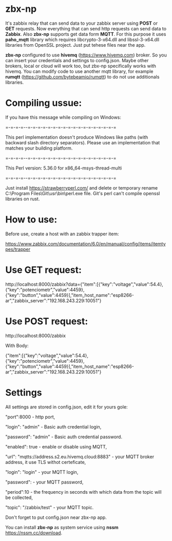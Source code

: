 # zbx-np
It's zabbix relay that can send data to your zabbix server using **POST** or **GET** requests. Now everything that can send http requests can send data to **Zabbix**. Also **zbx-np** supports get data form **MQTT**. For this purpose it uses **paho_mqtt** library which requires libcrypto-3-x64.dll and libssl-3-x64.dll libraries from OpenSSL project. Just put tehese files near the app.

**zbx-np** configured to use **hivemq** (https://www.hivemq.com) broker. So you can insert your credentials and settings to config.json. Maybe other brokers, local or cloud will work too, but zbx-np specifically works with hivemq. You can modify code to use another mqtt library, for example **rumqtt** (https://github.com/bytebeamio/rumqtt) to do not use additionals libraries.

# Compiling ussue:
If you have this message while compiling on Windows:

=-=-=-=--=-=-=-=-=-=-=-=-=-=-=-=-=-=-=-=-=-=

  This perl implementation doesn't produce Windows like paths (with backward
  slash directory separators).  Please use an implementation that matches your
  building platform.
  
=-=-=-=--=-=-=-=-=-=-=-=-=-=-=-=-=-=-=-=-=-=

  This Perl version: 5.36.0 for x86_64-msys-thread-multi
  
=-=-=-=--=-=-=-=-=-=-=-=-=-=-=-=-=-=-=-=-=-=

Just install https://strawberryperl.com/ and delete or temporary rename C:\Program Files\Git\usr\bin\perl.exe file. Git's perl can't compile openssl libraries on rust.

# How to use:

Before use, create a host with an zabbix trapper item:

https://www.zabbix.com/documentation/6.0/en/manual/config/items/itemtypes/trapper

# Use GET request: 
http://localhost:8000/zabbix?data={"item":[{"key":"voltage","value":54.4},{"key":"potenciometr","value":4459},{"key":"button","value":4459}],"item_host_name":"esp8266-ar","zabbix_server":"192.168.243.229:10051"}

# Use POST request: 
http://localhost:8000/zabbix 

With Body:

{"item":[{"key":"voltage","value":54.4},{"key":"potenciometr","value":4459},{"key":"button","value":4459}],"item_host_name":"esp8266-ar","zabbix_server":"192.168.243.229:10051"}

# Settings
All settings are stored in config.json, edit it for yours gole:

"port":8000 - http port,

"login": "admin" - Basic auth credential login,

"password": "admin" - Basic auth credential password.

"enabled": true -  enable or disable using MQTT,

"url": "mqtts://address.s2.eu.hivemq.cloud:8883" - your MQTT broker address, it use TLS withot certeficate,

"login": "login" - your MQTT login,

"password":  - your MQTT password,

"period":10 - the frequency in seconds with which data from the topic will be collected,

"topic": "/zabbix/test" - your MQTT topic.

Don't forget to put config.json near zbx-np app.

You can install **zbx-np** as system service using **nssm** https://nssm.cc/download.
